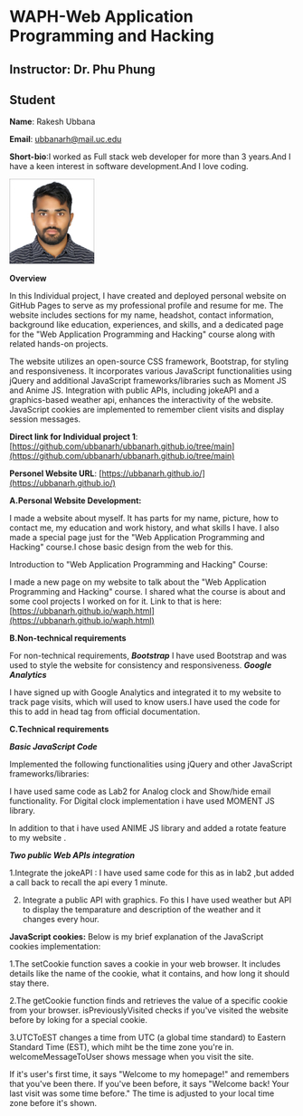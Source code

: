 # WAPH-Web Application Programming and Hacking

## Instructor: Dr. Phu Phung

## Student

**Name**: Rakesh Ubbana

**Email**: ubbanarh@mail.uc.edu

**Short-bio**:I worked as Full stack web developer for more than 3 years.And I have a keen interest in software development.And I love coding.

![Rakesh's headshot](./Rakesh_ubbana.jpg)

**Overview**

In this Individual project, I have created and deployed personal website on GitHub Pages to serve as my professional profile and resume for me. The website includes sections for my name, headshot, contact information, background like education, experiences, and skills, and a dedicated page for the "Web Application Programming and Hacking" course along with related hands-on projects.

The website utilizes an open-source CSS framework, Bootstrap, for styling and responsiveness. It incorporates various JavaScript functionalities using jQuery and additional JavaScript frameworks/libraries such as Moment JS and Anime JS. Integration with public APIs, including jokeAPI and a graphics-based weather api, enhances the interactivity of the website. JavaScript cookies are implemented to remember client visits and display session messages.

**Direct link for Individual project 1**: [https://github.com/ubbanarh/ubbanarh.github.io/tree/main](https://github.com/ubbanarh/ubbanarh.github.io/tree/main)

**Personel Website URL**: [https://ubbanarh.github.io/](https://ubbanarh.github.io/)

**A.Personal Website Development:**

I made a website about myself. It has parts for my name, picture, how to contact me, my education and work history, and what skills I have. I also made a special page just for the "Web Application Programming and Hacking" course.I chose basic design from the web for this.

Introduction to "Web Application Programming and Hacking" Course:

I made a new page on my website to talk about the "Web Application Programming and Hacking" course. I shared what the course is about and some cool projects I worked on for it.
Link to that is here: [https://ubbanarh.github.io/waph.html](https://ubbanarh.github.io/waph.html)

**B.Non-technical requirements**

For non-technical requirements,
**_Bootstrap_**
I have used Bootstrap and was used to style the website for consistency and responsiveness.
**_Google Analytics_**

I have signed up with Google Analytics and integrated it to my website to track page visits, which will used to know users.I have used the code for this to add in head tag from
official documentation.

**C.Technical requirements**

**_Basic JavaScript Code_**

Implemented the following functionalities using jQuery and other JavaScript frameworks/libraries:

I have used same code as Lab2 for Analog clock and Show/hide email functionality.
For Digital clock implementation i have used MOMENT JS library.

In addition to that i have used ANIME JS library and added a rotate feature to my website .

**_Two public Web APIs integration_**

1.Integrate the jokeAPI :
I have used same code for this as in lab2 ,but added a call back to recall the api every 1 minute.

2. Integrate a public API with graphics.
   Fo this I have used weather but API to display the temparature and description of the weather and it changes every hour.

**JavaScript cookies:**
Below is my brief explanation of the JavaScript cookies implementation:

1.The setCookie function saves a cookie in your web browser. It includes details like the name of the cookie, what it contains, and how long it should stay there.

2.The getCookie function finds and retrieves the value of a specific cookie from your browser.
isPreviouslyVisited checks if you've visited the website before by loking for a special cookie.

3.UTCToEST changes a time from UTC (a global time standard) to Eastern Standard Time (EST), which miht be the time zone you're in.
welcomeMessageToUser shows message when you visit the site.

If it's user's first time, it says "Welcome to my homepage!" and remembers that you've been there. If you've been before, it says "Welcome back! Your last visit was some time before." The time is adjusted to your local time zone before it's shown.
